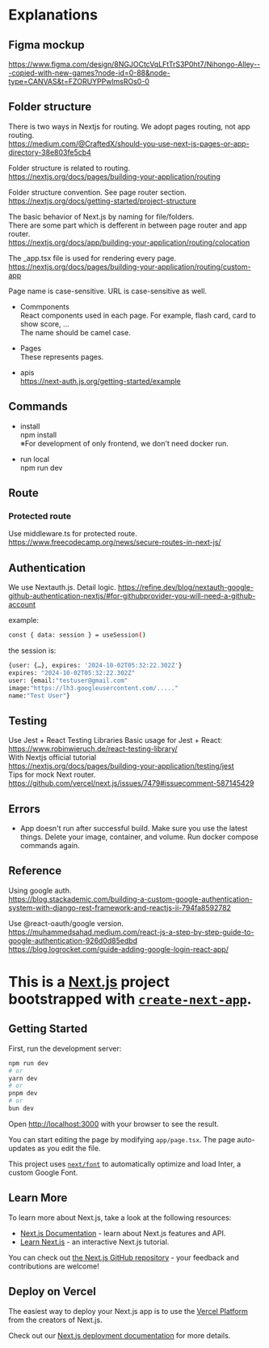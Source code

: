 # Explanations

## Figma mockup
https://www.figma.com/design/8NGJOCtcVqLFtTrS3P0ht7/Nihongo-Alley---copied-with-new-games?node-id=0-88&node-type=CANVAS&t=FZORUYPPwlmsROs0-0

## Folder structure
There is two ways in Nextjs for routing. We adopt pages routing, not app routing. <br>
https://medium.com/@CraftedX/should-you-use-next-js-pages-or-app-directory-38e803fe5cb4

Folder structure is related to routing.<br>
https://nextjs.org/docs/pages/building-your-application/routing

Folder structure convention. See page router section.<br>
https://nextjs.org/docs/getting-started/project-structure

The basic behavior of Next.js by naming for file/folders.<br>
 There are some part which is defferent in between page router and app router.<br>
https://nextjs.org/docs/app/building-your-application/routing/colocation<br>

The _app.tsx file is used for rendering every page.<br>
https://nextjs.org/docs/pages/building-your-application/routing/custom-app

Page name is case-sensitive. URL is case-sensitive as well.

* Commponents<br>
React components used in each page. For example, flash card, card to show score, ...<br>
The name should be camel case.

* Pages<br>
These represents pages.<br>

* apis<br>
https://next-auth.js.org/getting-started/example<br>



## Commands

* install<br>
npm install<br>
※For development of only frontend, we don't need docker run.<br>

* run local<br>
npm run dev<br>

## Route
### Protected route
Use middleware.ts for protected route.
https://www.freecodecamp.org/news/secure-routes-in-next-js/<br>

## Authentication
We use Nextauth.js.
Detail logic.
https://refine.dev/blog/nextauth-google-github-authentication-nextjs/#for-githubprovider-you-will-need-a-github-account


example:
```bash
const { data: session } = useSession()
```
the session is:
```bash
{user: {…}, expires: '2024-10-02T05:32:22.302Z'}
expires: "2024-10-02T05:32:22.302Z"
user: {email:"testuser@gmail.com"
image:"https://lh3.googleusercontent.com/....."
name:"Test User"}
```


## Testing
Use Jest + React Testing Libraries
Basic usage for Jest + React:<br>
https://www.robinwieruch.de/react-testing-library/<br>
With Nextjs official tutorial<br>
https://nextjs.org/docs/pages/building-your-application/testing/jest<br>
Tips for mock Next router.<br>
https://github.com/vercel/next.js/issues/7479#issuecomment-587145429<br>

## Errors
* App doesn't run after successful build.
Make sure you use the latest things. Delete your image, container, and volume. Run docker compose commands again.

## Reference
Using google auth.<br>
https://blog.stackademic.com/building-a-custom-google-authentication-system-with-django-rest-framework-and-reactjs-ii-794fa8592782

Use @react-oauth/google version.<br>
https://muhammedsahad.medium.com/react-js-a-step-by-step-guide-to-google-authentication-926d0d85edbd<br>
https://blog.logrocket.com/guide-adding-google-login-react-app/<br>




# This is a [Next.js](https://nextjs.org/) project bootstrapped with [`create-next-app`](https://github.com/vercel/next.js/tree/canary/packages/create-next-app).

## Getting Started

First, run the development server:

```bash
npm run dev
# or
yarn dev
# or
pnpm dev
# or
bun dev
```

Open [http://localhost:3000](http://localhost:3000) with your browser to see the result.

You can start editing the page by modifying `app/page.tsx`. The page auto-updates as you edit the file.

This project uses [`next/font`](https://nextjs.org/docs/basic-features/font-optimization) to automatically optimize and load Inter, a custom Google Font.

## Learn More

To learn more about Next.js, take a look at the following resources:

- [Next.js Documentation](https://nextjs.org/docs) - learn about Next.js features and API.
- [Learn Next.js](https://nextjs.org/learn) - an interactive Next.js tutorial.

You can check out [the Next.js GitHub repository](https://github.com/vercel/next.js/) - your feedback and contributions are welcome!

## Deploy on Vercel

The easiest way to deploy your Next.js app is to use the [Vercel Platform](https://vercel.com/new?utm_medium=default-template&filter=next.js&utm_source=create-next-app&utm_campaign=create-next-app-readme) from the creators of Next.js.

Check out our [Next.js deployment documentation](https://nextjs.org/docs/deployment) for more details.
